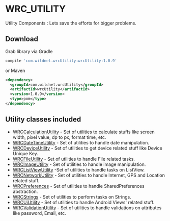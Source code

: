 # WRC_UTILITY
Utility Components : Lets save the efforts for bigger problems.

## Download
Grab library via Gradle
```groovy
compile 'com.wildnet.wrcUtility:wrcUtility:1.0.9'
```
or Maven
```xml
<dependency>
  <groupId>com.wildnet.wrcUtility</groupId>
  <artifactId>wrcUtility</artifactId>
  <version>1.0.9</version>
  <type>pom</type>
</dependency>
```

## Utility classes included

- [WRCCalculationUtility](#Download) - Set of utilities to calculate stuffs like screen width, pixel value, dp to px, format time, etc.
- [WRCDateTimeUtility](Download) - Set of utilities to handle date manipulation.
- [WRCDeviceUtility](Download) - Set of utilities to get device related stuff like Device Unique Key.
- [WRCFileUtility](Download) - Set of utilities to handle File related tasks.
- [WRCImageUtility](Download) - Set of utilities to handle image manipulation.
- [WRCListViewUtility](Download) -Set of utilities to handle tasks on ListView.
- [WRCNetworkUtility](Download) - Set of utilities to handle Internet, GPS and Location related stuff.
- [WRCPreferences](Download) - Set of utilities to handle SharedPreferences abstraction.
- [WRCStrings](Download) - Set of utilities to perform tasks on Strings.
- [WRCUiUtility](Download) - Set of utilities to handle Android Views' related stuff.
- [WRCValidationUtility](Download) - Set of utilities to handle validations on attributes like password, Email, etc.

